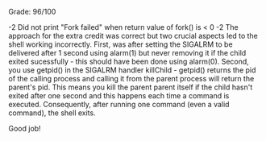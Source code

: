 Grade: 96/100

-2 Did not print "Fork failed" when return value of fork() is < 0
-2 The approach for the extra credit was correct but two crucial aspects led to the shell working incorrectly. First, was after setting the SIGALRM to be delivered after 1 second using alarm(1) but never removing it if the child exited sucessfully - this should have been done using alarm(0). Second, you use getpid() in the SIGALRM handler killChild - getpid() returns the pid of the calling process and calling it from the parent process will return the parent's pid. This means you kill the parent parent itself if the child hasn't exited after one second and this happens each time a command is executed. Consequently, after running one command (even a valid command), the shell exits.

Good job!